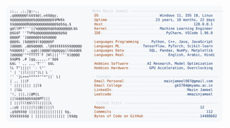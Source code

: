 <picture>
  <source srcset="https://raw.githubusercontent.com/mmazinjameel/mmazinjameel/main/dark_mode.svg?v=1758941145" media="(prefers-color-scheme: dark)">
  <img src="https://raw.githubusercontent.com/mmazinjameel/mmazinjameel/main/light_mode.svg?v=1758941145">
</picture>
